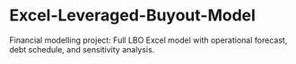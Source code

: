# Excel-Leveraged-Buyout-Model
Financial modelling project: Full LBO Excel model with operational forecast, debt schedule, and sensitivity analysis.
